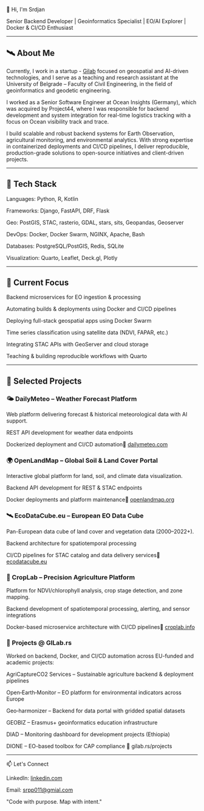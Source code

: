 👋 Hi, I'm Srdjan

Senior Backend Developer | Geoinformatics Specialist | EO/AI Explorer | Docker & CI/CD Enthusiast


***
## 🛰️ About Me

Currently, I work in a startup - [Gilab](https://gilab.rs) focused on geospatial and AI-driven technologies, and I serve as a teaching and research assistant at the University of Belgrade – Faculty of Civil Engineering, in the field of geoinformatics and geodetic engineering.

I worked as a Senior Software Engineer at Ocean Insights (Germany), which was acquired by Project44, where I was responsible for backend development and system integration for real-time logistics tracking with a focus on Ocean visibility track and trace. 

I build scalable and robust backend systems for Earth Observation, agricultural monitoring, and environmental analytics. With strong expertise in containerized deployments and CI/CD pipelines, I deliver reproducible, production-grade solutions to open-source initiatives and client-driven projects.

***

## 🔧 Tech Stack

Languages: Python, R, Kotlin

Frameworks: Django, FastAPI, DRF, Flask

Geo: PostGIS, STAC, rasterio, GDAL, stars, sits, Geopandas, Geoserver

DevOps: Docker, Docker Swarm, NGINX, Apache, Bash

Databases: PostgreSQL/PostGIS, Redis, SQLite

Visualization: Quarto, Leaflet, Deck.gl, Plotly
***

## 🚀 Current Focus

Backend microservices for EO ingestion & processing

Automating builds & deployments using Docker and CI/CD pipelines

Deploying full-stack geospatial apps using Docker Swarm

Time series classification using satellite data (NDVI, FAPAR, etc.)

Integrating STAC APIs with GeoServer and cloud storage

Teaching & building reproducible workflows with Quarto
***

## 📂 Selected Projects


### 🌤️ DailyMeteo – Weather Forecast Platform

Web platform delivering forecast & historical meteorological data with AI support.

REST API development for weather data endpoints

Dockerized deployment and CI/CD automation🔗 [dailymeteo.com](https://www.dailymeteo.com/)


### 🌍 OpenLandMap – Global Soil & Land Cover Portal

Interactive global platform for land, soil, and climate data visualization.

Backend API development for REST & STAC endpoints

Docker deployments and platform maintenance🔗 [openlandmap.org](https://openlandmap.org)


### 🛰️ EcoDataCube.eu – European EO Data Cube

Pan-European data cube of land cover and vegetation data (2000–2022+).

Backend architecture for spatiotemporal processing

CI/CD pipelines for STAC catalog and data delivery services🔗 [ecodatacube.eu](https://ecodatacube.eu)


### 🌿 CropLab – Precision Agriculture Platform

Platform for NDVI/chlorophyll analysis, crop stage detection, and zone mapping.

Backend development of spatiotemporal processing, alerting, and sensor integrations

Docker-based microservice architecture with CI/CD pipelines🔗 [croplab.info](https://croplab.info) 


### 🌾 Projects @ GILab.rs

Worked on backend, Docker, and CI/CD automation across EU-funded and academic projects:

AgriCaptureCO2 Services – Sustainable agriculture backend & deployment pipelines

Open‑Earth‑Monitor – EO platform for environmental indicators across Europe

Geo‑harmonizer – Backend for data portal with gridded spatial datasets

GEOBIZ – Erasmus+ geoinformatics education infrastructure

DIAD – Monitoring dashboard for development projects (Ethiopia)

DIONE – EO-based toolbox for CAP compliance
🔗 gilab.rs/projects

*** 

📫 Let's Connect

LinkedIn: [linkedin.com](https://www.linkedin.com/in/srpp011/)

Email: srpp011@gmial.com

"Code with purpose. Map with intent."
